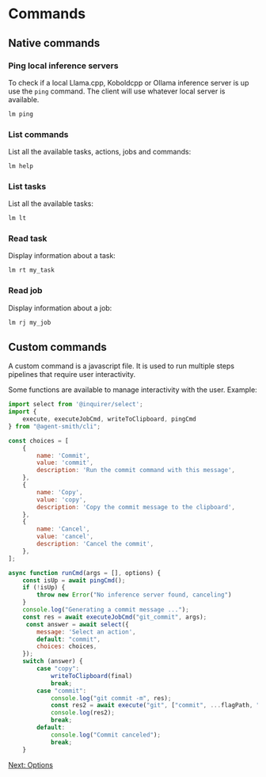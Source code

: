 # Commands

## Native commands

### Ping local inference servers

To check if a local Llama.cpp, Koboldcpp or Ollama inference server is up use the `ping` command. 
The client will use whatever local server is available.

```bash
lm ping
```

### List commands

List all the available tasks, actions, jobs and commands:

```bash
lm help
```

### List tasks

List all the available tasks:

```bash
lm lt
```

### Read task

Display information about a task:

```bash
lm rt my_task
```

### Read job

Display information about a job:

```bash
lm rj my_job
```

## Custom commands

A custom command is a javascript file. It is used to run multiple steps pipelines
that require user interactivity. 

Some functions are available to manage interactivity with the user. Example:

```js
import select from '@inquirer/select';
import { 
    execute, executeJobCmd, writeToClipboard, pingCmd 
} from "@agent-smith/cli";

const choices = [
    {
        name: 'Commit',
        value: 'commit',
        description: 'Run the commit command with this message',
    },
    {
        name: 'Copy',
        value: 'copy',
        description: 'Copy the commit message to the clipboard',
    },
    {
        name: 'Cancel',
        value: 'cancel',
        description: 'Cancel the commit',
    },
];

async function runCmd(args = [], options) {
    const isUp = await pingCmd();
    if (!isUp) {
        throw new Error("No inference server found, canceling")
    }
    console.log("Generating a commit message ...");
    const res = await executeJobCmd("git_commit", args);
     const answer = await select({
        message: 'Select an action',
        default: "commit",
        choices: choices,
    });
    switch (answer) {
        case "copy":
            writeToClipboard(final)
            break;
        case "commit":
            console.log("git commit -m", res);
            const res2 = await execute("git", ["commit", ...flagPath, "-m", res]);
            console.log(res2);
            break;
        default:
            console.log("Commit canceled");
            break;
    }
```

<a href="javascript:openLink('/terminal_client/options')">Next: Options</a>

